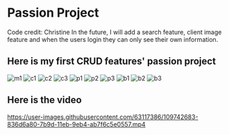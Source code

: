# Passion Project
Code credit: Christine
In the future, I will add a search feature, client image feature and when the users login they can only see their own information.
## Here is my first CRUD features' passion project
![m1](https://user-images.githubusercontent.com/63117386/109702855-c8c07680-7b62-11eb-8227-f0c5ebc17ced.png)
![c1](https://user-images.githubusercontent.com/63117386/109702899-d83fbf80-7b62-11eb-9509-a64cd22982c3.png)
![c2](https://user-images.githubusercontent.com/63117386/109702909-daa21980-7b62-11eb-8d5e-78dd4e50b842.png)
![c3](https://user-images.githubusercontent.com/63117386/109702917-dd047380-7b62-11eb-8d08-8d6f3dc4adb4.png)
![p1](https://user-images.githubusercontent.com/63117386/109702926-dece3700-7b62-11eb-8e84-0d61bb5ffe3b.png)
![p2](https://user-images.githubusercontent.com/63117386/109702952-e7267200-7b62-11eb-8aae-423999fb31c5.png)
![p3](https://user-images.githubusercontent.com/63117386/109702969-ec83bc80-7b62-11eb-8168-91594e512f8a.png)
![b1](https://user-images.githubusercontent.com/63117386/109702980-f1487080-7b62-11eb-8529-b4a7c9ebbdb9.png)
![b2](https://user-images.githubusercontent.com/63117386/109702999-f6a5bb00-7b62-11eb-93de-0e6a026da491.png)
![b3](https://user-images.githubusercontent.com/63117386/109703020-fd343280-7b62-11eb-8200-598eec22d3a9.png)
## Here is the video

https://user-images.githubusercontent.com/63117386/109742683-836d6a80-7b9d-11eb-9eb4-ab7f6c5e0557.mp4



